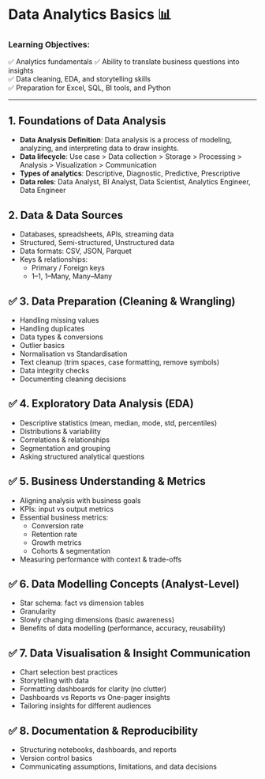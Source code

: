 # Data Analytics Basics 📊

### Learning Objectives:
✅ Analytics fundamentals
✅ Ability to translate business questions into insights  
✅ Data cleaning, EDA, and storytelling skills  
✅ Preparation for Excel, SQL, BI tools, and Python

---

## 1. Foundations of Data Analysis
- **Data Analysis Definition**: Data analysis is a process of modeling, analyzing, and interpreting data to
draw insights.
- **Data lifecycle**: Use case > Data collection > Storage > Processing > Analysis > Visualization > Communication
- **Types of analytics**: Descriptive, Diagnostic, Predictive, Prescriptive
- **Data roles**: Data Analyst, BI Analyst, Data Scientist, Analytics Engineer, Data Engineer

## 2. Data & Data Sources
- Databases, spreadsheets, APIs, streaming data
- Structured, Semi-structured, Unstructured data
- Data formats: CSV, JSON, Parquet
- Keys & relationships:
  - Primary / Foreign keys
  - 1–1, 1–Many, Many–Many

## ✅ 3. Data Preparation (Cleaning & Wrangling)
- Handling missing values
- Handling duplicates
- Data types & conversions
- Outlier basics
- Normalisation vs Standardisation
- Text cleanup (trim spaces, case formatting, remove symbols)
- Data integrity checks
- Documenting cleaning decisions

## ✅ 4. Exploratory Data Analysis (EDA)
- Descriptive statistics (mean, median, mode, std, percentiles)
- Distributions & variability
- Correlations & relationships
- Segmentation and grouping
- Asking structured analytical questions

## ✅ 5. Business Understanding & Metrics
- Aligning analysis with business goals
- KPIs: input vs output metrics
- Essential business metrics:
  - Conversion rate
  - Retention rate
  - Growth metrics
  - Cohorts & segmentation
- Measuring performance with context & trade-offs

## ✅ 6. Data Modelling Concepts (Analyst-Level)
- Star schema: fact vs dimension tables
- Granularity
- Slowly changing dimensions (basic awareness)
- Benefits of data modelling (performance, accuracy, reusability)

## ✅ 7. Data Visualisation & Insight Communication
- Chart selection best practices
- Storytelling with data
- Formatting dashboards for clarity (no clutter)
- Dashboards vs Reports vs One-pager insights
- Tailoring insights for different audiences

## ✅ 8. Documentation & Reproducibility
- Structuring notebooks, dashboards, and reports
- Version control basics
- Communicating assumptions, limitations, and data decisions
